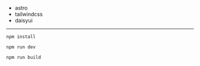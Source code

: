 - astro
- tailwindcss
- daisyui

---

```
npm install
```
```
npm run dev
```
```
npm run build
```
